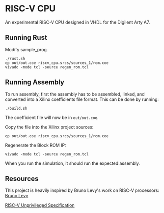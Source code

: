 # RISC-V CPU
An experimental RISC-V CPU designed in VHDL for the Digilent Arty A7.

## Running Rust
Modify sample_prog
```
./rust.sh
cp out/out.coe riscv_cpu.srcs/sources_1/rom.coe
vivado -mode tcl -source regen_rom.tcl
```

## Running Assembly
To run assembly, first the assembly has to be assembled, linked, and converted into a Xilinx
coefficients file format. This can be done by running:

```
./build.sh
```
The coefficient file will now be in `out/out.coe`.

Copy the file into the Xilinx project sources:
```
cp out/out.coe riscv_cpu.srcs/sources_1/rom.coe
```

Regenerate the Block ROM IP:
```
vivado -mode tcl -source regen_rom.tcl
```

When you run the simulation, it should run the expected assembly.

## Resources
This project is heavily inspired by Bruno Levy's work on RISC-V processors:
[Bruno Levy](https://github.com/BrunoLevy/learn-fpga/blob/master/FemtoRV/TUTORIALS/FROM_BLINKER_TO_RISCV/README.md)

[RISC-V Unprivileged Specification](https://github.com/riscv/riscv-isa-manual/releases/download/Ratified-IMAFDQC/riscv-spec-20191213.pdf)

